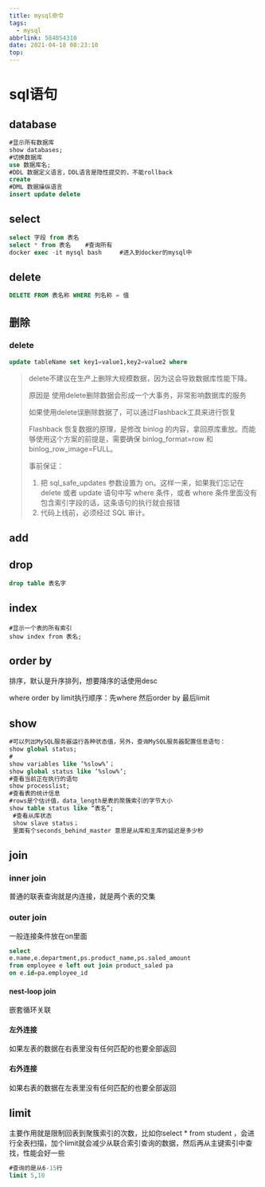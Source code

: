 ```yaml
---
title: mysql命令
tags:
  - mysql
abbrlink: 584054310
date: 2021-04-18 08:23:10
top:
---
```


# sql语句

<!-- more -->

## database

```SQL
#显示所有数据库
show databases;
#切换数据库
use 数据库名;
#DDL 数据定义语言，DDL语言是隐性提交的，不能rollback
create
#DML 数据操纵语言
insert update delete
```

## select

```SQL
select 字段 from 表名
select * from 表名    #查询所有
docker exec -it mysql bash     #进入到docker的mysql中
```

## delete

```SQL
DELETE FROM 表名称 WHERE 列名称 = 值
```

## 删除

### delete

```SQL
update tableName set key1=value1,key2=value2 where 
```

> delete不建议在生产上删除大规模数据，因为这会导致数据库性能下降。
>
> 原因是 使用delete删除数据会形成一个大事务，非常影响数据库的服务
>
> 如果使用delete误删除数据了，可以通过Flashback工具来进行恢复
>
> Flashback 恢复数据的原理，是修改 binlog 的内容，拿回原库重放。而能够使用这个方案的前提是，需要确保 binlog_format=row 和 binlog_row_image=FULL。
>
> 事前保证：
>
> 1. 把 sql_safe_updates 参数设置为 on。这样一来，如果我们忘记在 delete 或者 update 语句中写 where 条件，或者 where 条件里面没有包含索引字段的话，这条语句的执行就会报错
> 2. 代码上线前，必须经过 SQL 审计。

## add

## drop

```sql
drop table 表名字
```



## index

```text
#显示一个表的所有索引
show index from 表名;
```

## order by

排序，默认是升序排列，想要降序的话使用desc

where order by limit执行顺序：先where 然后order by 最后limit

## show

```SQL
#可以列出MySQL服务器运行各种状态值，另外，查询MySQL服务器配置信息语句：
show global status;
#
show variables like ‘%slow%‘；
show global status like ‘%slow%‘;
#查看当前正在执行的语句
show processlist;
#查看表的统计信息
#rows是个估计值，data_length是表的聚簇索引的字节大小
show table status like “表名”; 
 #查看从库状态
 show slave status；
 里面有个seconds_behind_master 意思是从库和主库的延迟是多少秒
```

## join

### inner join

普通的联表查询就是内连接，就是两个表的交集

### outer join

一般连接条件放在on里面

```SQL
select 
e.name,e.department,ps.product_name,ps.saled_amount
from employee e left out join product_saled pa
on e.id=pa.employee_id 
```

#### nest-loop join

嵌套循环关联

#### 左外连接

如果左表的数据在右表里没有任何匹配的也要全部返回

#### 右外连接

如果右表的数据在左表里没有任何匹配的也要全部返回

## limit

主要作用就是限制回表到聚簇索引的次数，比如你select * from student ，会进行全表扫描，加个limit就会减少从联合索引查询的数据，然后再从主键索引中查找，性能会好一些

```SQL
#查询的是从6-15行
limit 5,10
```